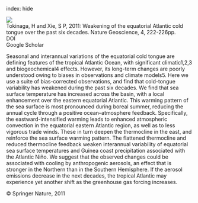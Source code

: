 index: hide

<div class="Citation">
    <div class="Citation-thumb CitationThumb-linked"  data-href="https://doi.org/10.1038/ngeo1078">
      <img src="https://static.claimspace.cloud/climate-study-static/refs/thumbs/14/Tokinaga_and_Xie_2011-thumb.png" />
    </div>

  <div class="Citation-body">
    <div class="Citation-text">Tokinaga, H and Xie, S P, 2011: Weakening of the equatorial Atlantic cold tongue over the past six decades. <span class="Article-journal">Nature Geoscience, </span><span class="Article-volume">4, </span>222-226pp.</div>
    <div class="Citation-links">
      <div class="CitationLink" data-href="https://doi.org/10.1038/ngeo1078">
        <div class="CitationLink-icon CitationLink-Doi"></div>
        <div class="CitationLink-text">DOI</div>
      </div>
      <div class="CitationLink" data-href="https://scholar.google.com/scholar?q=10.1038/ngeo1078">
        <div class="CitationLink-icon CitationLink-Scholar"></div>
        <div class="CitationLink-text">Google Scholar</div>
      </div>
    </div>
  </div>
</div>

Seasonal and interannual variations of the equatorial cold tongue are defining features of the tropical Atlantic Ocean, with significant climatic1,2,3 and biogeochemical4 effects. However, its long-term changes are poorly understood owing to biases in observations and climate models5. Here we use a suite of bias-corrected observations, and find that cold-tongue variability has weakened during the past six decades. We find that sea surface temperature has increased across the basin, with a local enhancement over the eastern equatorial Atlantic. This warming pattern of the sea surface is most pronounced during boreal summer, reducing the annual cycle through a positive ocean–atmosphere feedback. Specifically, the eastward-intensified warming leads to enhanced atmospheric convection in the equatorial eastern Atlantic region, as well as to less vigorous trade winds. These in turn deepen the thermocline in the east, and reinforce the sea surface warming pattern. The flattened thermocline and reduced thermocline feedback weaken interannual variability of equatorial sea surface temperatures and Guinea coast precipitation associated with the Atlantic Niño. We suggest that the observed changes could be associated with cooling by anthropogenic aerosols, an effect that is stronger in the Northern than in the Southern Hemisphere. If the aerosol emissions decrease in the next decades, the tropical Atlantic may experience yet another shift as the greenhouse gas forcing increases.

<div class="Citation-copy">
&copy; Springer Nature, 2011
</div>